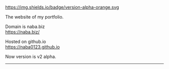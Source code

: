 https://img.shields.io/badge/version-alpha-orange.svg

The website of my portfolio.

Domain is naba.biz  
https://naba.biz/

Hosted on github.io  
https://naba0123.github.io

Now version is v2 alpha.

---
